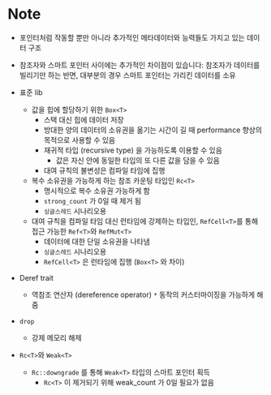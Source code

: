# Note 

- 포인터처럼 작동할 뿐만 아니라 추가적인 메타데이터와 능력들도 가지고 있는 데이터 구조
- 참조자와 스마트 포인터 사이에는 추가적인 차이점이 있습니다: 참조자가 데이터를 빌리기만 하는 반면, 대부분의 경우 스마트 포인터는 가리킨 데이터를 소유

- 표준 lib
  - 값을 힙에 할당하기 위한 `Box<T>`
    - 스택 대신 힙에 데이터 저장
    - 방대한 양의 데이터의 소유권을 옮기는 시간이 길 때 performance 향상의 목적으로 사용할 수 있음
    - 재귀적 타입 (recursive type) 을 가능하도록 이용할 수 있음
      - 값은 자신 안에 동일한 타입의 또 다른 값을 담을 수 있음
    - 대여 규칙의 불변성은 컴파일 타임에 집행
  - 복수 소유권을 가능하게 하는 참조 카운팅 타입인 `Rc<T>`
    - 명시적으로 복수 소유권 가능하게 함
    - `strong_count` 가 0일 때 제거 됨
    - `싱글스레드` 시나리오용
  - 대여 규칙을 컴파일 타임 대신 런타임에 강제하는 타입인, `RefCell<T>`를 통해 접근 가능한 `Ref<T>`와 `RefMut<T>`
    - 데이터에 대한 단일 소유권을 나타냄
    - `싱글스레드` 시나리오용
    - `RefCell<T>` 은 런타임에 집행 (`Box<T>` 와 차이)


- Deref trait
  -  역참조 연산자 (dereference operator) `*` 동작의 커스터마이징을 가능하게 해 줌

- `drop`
  - 강제 메모리 해제


- `Rc<T>`와 `Weak<T>`
  - `Rc::downgrade` 를 통해 `Weak<T>` 타입의 스마트 포인터 획득
    - `Rc<T>` 이 제거되기 위해 weak_count 가 0일 필요가 없음